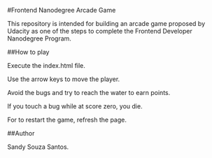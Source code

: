 #Frontend Nanodegree Arcade Game

This repository is intended for building an arcade game
proposed by Udacity as one of the steps to complete 
the Frontend Developer Nanodegree Program.

##How to play

Execute the index.html file.

Use the arrow keys to move the player.

Avoid the bugs and try to reach the water to earn points.

If you touch a bug while at score zero, you die.

For to restart the game, refresh the page.

##Author

Sandy Souza Santos.

